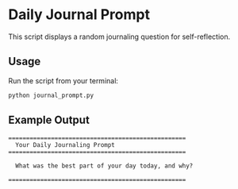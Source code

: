 # Daily Journal Prompt

This script displays a random journaling question for self-reflection.

## Usage

Run the script from your terminal:

```bash
python journal_prompt.py
````

## Example Output

```
==================================================
  Your Daily Journaling Prompt
==================================================

  What was the best part of your day today, and why?

==================================================
```

